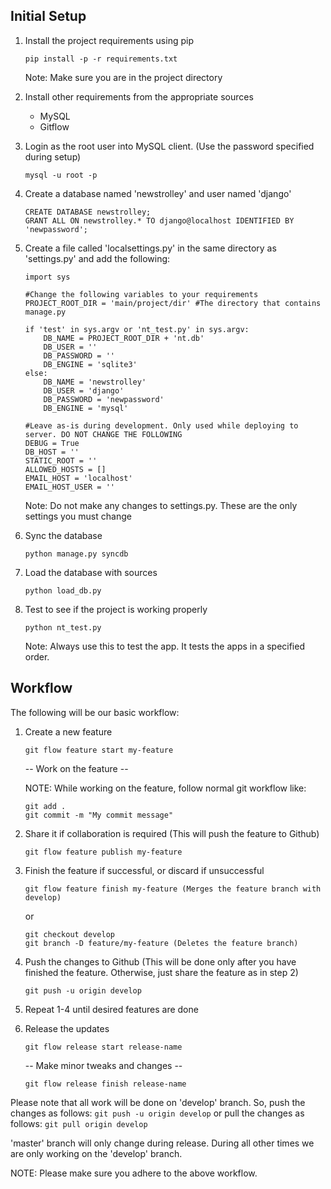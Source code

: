 Initial Setup
-------------------------
1. Install the project requirements using pip
	
	```pip install -p -r requirements.txt```

	Note: Make sure you are in the project directory

2. Install other requirements from the appropriate sources
	* MySQL
	* Gitflow	
3. Login as the root user into MySQL client. (Use the password specified during setup)

	```mysql -u root -p```

4. Create a database named 'newstrolley' and user named 'django'

	```
	CREATE DATABASE newstrolley;
	GRANT ALL ON newstrolley.* TO django@localhost IDENTIFIED BY 'newpassword';
	```

5. Create a file called 'localsettings.py' in the same directory as 'settings.py' and add the following:
	
	```
	import sys

	#Change the following variables to your requirements
	PROJECT_ROOT_DIR = 'main/project/dir' #The directory that contains manage.py

	if 'test' in sys.argv or 'nt_test.py' in sys.argv:
		DB_NAME = PROJECT_ROOT_DIR + 'nt.db'
		DB_USER = ''
		DB_PASSWORD = ''
		DB_ENGINE = 'sqlite3'
	else:
		DB_NAME = 'newstrolley'
		DB_USER = 'django'
		DB_PASSWORD = 'newpassword'
		DB_ENGINE = 'mysql'

	#Leave as-is during development. Only used while deploying to server. DO NOT CHANGE THE FOLLOWING
	DEBUG = True
	DB_HOST = ''
	STATIC_ROOT = ''
	ALLOWED_HOSTS = []
	EMAIL_HOST = 'localhost'
	EMAIL_HOST_USER = ''
	```
	Note: Do not make any changes to settings.py. These are the only settings you must change

6. Sync the database

	```python manage.py syncdb```

7. Load the database with sources

	```python load_db.py```

8. Test to see if the project is working properly

	```python nt_test.py```

	Note: Always use this to test the app. It tests the apps in a specified order. 

Workflow
--------
The following will be our basic workflow:

1. Create a new feature

	```git flow feature start my-feature```

	-- Work on the feature --

	NOTE: While working on the feature, follow normal git workflow like:
	
	```
	git add .
	git commit -m "My commit message"
	```

2. Share it if collaboration is required (This will push the feature to Github)

	```git flow feature publish my-feature```

3. Finish the feature if successful, or discard if unsuccessful

	```git flow feature finish my-feature (Merges the feature branch with develop)```

	or
	
	```
	git checkout develop
	git branch -D feature/my-feature (Deletes the feature branch)
	```

4. Push the changes to Github (This will be done only after you have finished the feature. Otherwise, just share the feature as in step 2)

	```git push -u origin develop```

5. Repeat 1-4 until desired features are done

6. Release the updates

	```git flow release start release-name```

	-- Make minor tweaks and changes --

	```git flow release finish release-name```

Please note that all work will be done on 'develop' branch. So, push the changes as follows: 
	```git push -u origin develop```
or pull the changes as follows:
	```git pull origin develop```

'master' branch will only change during release. During all other times we are only working on the 'develop' branch.

NOTE: Please make sure you adhere to the above workflow.
